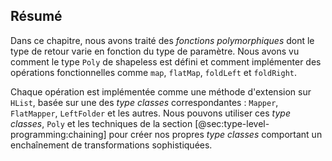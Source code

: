 ## Résumé

Dans ce chapitre, nous avons traité des *fonctions polymorphiques*
dont le type de retour varie en fonction du type de paramètre.
Nous avons vu comment le type `Poly` de shapeless est défini
et comment implémenter des opérations fonctionnelles comme `map`, `flatMap`, `foldLeft` et `foldRight`.

Chaque opération est implémentée comme une méthode d'extension sur `HList`,
basée sur une des *type classes* correspondantes :
`Mapper`, `FlatMapper`, `LeftFolder` et les autres.
Nous pouvons utiliser ces *type classes*, `Poly` et les
techniques de la section [@sec:type-level-programming:chaining]
pour créer nos propres *type classes* comportant un enchaînement de transformations sophistiquées.

